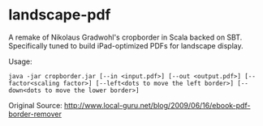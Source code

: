 landscape-pdf
================================
A remake of Nikolaus Gradwohl's cropborder in Scala backed on SBT.  Specifically tuned to build iPad-optimized PDFs for landscape display.

Usage:

    java -jar cropborder.jar [--in <input.pdf>] [--out <output.pdf>] [--factor<scaling factor>] [--left<dots to move the left border>] [--down<dots to move the lower border>]

Original Source: http://www.local-guru.net/blog/2009/06/16/ebook-pdf-border-remover

